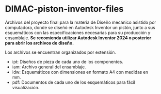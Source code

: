 # DIMAC-piston-inventor-files
Archivos del proyecto final para la materia de Diseño mecánico asistido por computadora, donde se diseñó en Autodesk Inventor un pistón, junto a sus esquemáticos con las especificaciones necesarias para su producción y ensamblaje. **Se recomienda utilizar Autodesk Inventor 2024 o posterior para abrir los archivos de diseño.**

Los archivos se encuentran organizados por extensión.
- ipt: Diseños de pieza de cada uno de los componentes.
- iam: Archivo general del ensamblaje.
- idw: Esquemáticos con dimensiones en formato A4 con medidas en mm.
- pdf: Documentos de cada uno de los esquemáticos para fácil visualización.
